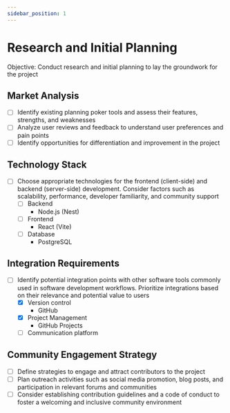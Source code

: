 ```yaml
---
sidebar_position: 1
---
```


# Research and Initial Planning
Objective: Conduct research and initial planning to lay the groundwork for the project

## Market Analysis
- [ ] Identify existing planning poker tools and assess their features, strengths, and weaknesses
- [ ] Analyze user reviews and feedback to understand user preferences and pain points
- [ ] Identify opportunities for differentiation and improvement in the project

## Technology Stack
- [ ] Choose appropriate technologies for the frontend (client-side) and backend (server-side) development. Consider factors such as scalability, performance, developer familiarity, and community support
  - [ ] Backend
    - Node.js (Nest)
  - [ ] Frontend
    - React (Vite)
  - [ ] Database
    - PostgreSQL

## Integration Requirements
- [ ] Identify potential integration points with other software tools commonly used in software development workflows. Prioritize integrations based on their relevance and potential value to users
  - [x] Version control
    - GitHub
  - [x] Project Management
    - GitHub Projects
  - [ ] Communication platform

## Community Engagement Strategy
- [ ] Define strategies to engage and attract contributors to the project
- [ ] Plan outreach activities such as social media promotion, blog posts, and participation in relevant forums and communities
- [ ] Consider establishing contribution guidelines and a code of conduct to foster a welcoming and inclusive community environment
